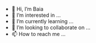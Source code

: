 - 👋 Hi, I’m Baia
- 👀 I’m interested in ...
- 🌱 I’m currently learning ...
- 💞️ I’m looking to collaborate on ...
- 📫 How to reach me ...

<!---
Baia-com-acento/Baia-com-acento is a ✨ special ✨ repository because its `README.md` (this file) appears on your GitHub profile.
You can click the Preview link to take a look at your changes.
--->
